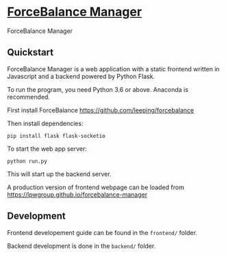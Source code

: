 # [ForceBalance Manager](https://yudongqiu.github.io/forcebalance-manager/)

ForceBalance Manager

## Quickstart

ForceBalance Manager is a web application with a static frontend written in Javascript and a backend powered by Python Flask.

To run the program, you need Python 3.6 or above. Anaconda is recommended.

First install ForceBalance https://github.com/leeping/forcebalance

Then install dependencies:
```
pip install flask flask-socketio
```

To start the web app server:
```
python run.py
```

This will start up the backend server.

A production version of frontend webpage can be loaded from https://lpwgroup.github.io/forcebalance-manager

## Development

Frontend developement guide can be found in the `frontend/` folder.

Backend development is done in the `backend/` folder.
